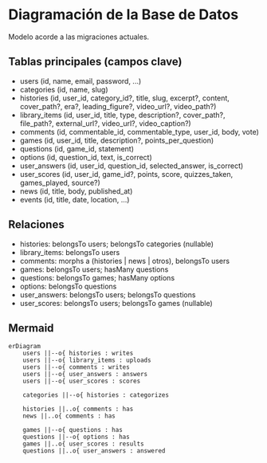 # Diagramación de la Base de Datos

Modelo acorde a las migraciones actuales.

## Tablas principales (campos clave)
- users (id, name, email, password, ...)
- categories (id, name, slug)
- histories (id, user_id, category_id?, title, slug, excerpt?, content, cover_path?, era?, leading_figure?, video_url?, video_path?)
- library_items (id, user_id, title, type, description?, cover_path?, file_path?, external_url?, video_url?, video_caption?)
- comments (id, commentable_id, commentable_type, user_id, body, vote)
- games (id, user_id, title, description?, points_per_question)
- questions (id, game_id, statement)
- options (id, question_id, text, is_correct)
- user_answers (id, user_id, question_id, selected_answer, is_correct)
- user_scores (id, user_id, game_id?, points, score, quizzes_taken, games_played, source?)
- news (id, title, body, published_at)
- events (id, title, date, location, ...)

## Relaciones
- histories: belongsTo users; belongsTo categories (nullable)
- library_items: belongsTo users
- comments: morphs a (histories | news | otros), belongsTo users
- games: belongsTo users; hasMany questions
- questions: belongsTo games; hasMany options
- options: belongsTo questions
- user_answers: belongsTo users; belongsTo questions
- user_scores: belongsTo users; belongsTo games (nullable)

## Mermaid
```mermaid
erDiagram
    users ||--o{ histories : writes
    users ||--o{ library_items : uploads
    users ||--o{ comments : writes
    users ||--o{ user_answers : answers
    users ||--o{ user_scores : scores

    categories ||--o{ histories : categorizes

    histories ||..o{ comments : has
    news ||..o{ comments : has

    games ||--o{ questions : has
    questions ||--o{ options : has
    games ||..o{ user_scores : results
    questions ||..o{ user_answers : answered
```
